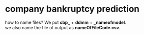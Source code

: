 # company bankruptcy prediction  
how to name files? We put **cbp_** + **ddmm** + **\_nameofmodel**.  
we also name the file of output as **nameOfFileCode.csv**.
